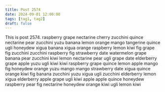 ```yaml
---
title: Post 2574
date: 2024-09-01 12:00:00
tags: [tag1, tag2]
draft: false
---
```

This is post 2574.
raspberry
grape
nectarine
cherry
zucchini
quince
nectarine
pear
zucchini
yuzu
banana
lemon
orange
mango
tangerine
quince
ugli
honeydew
xigua
banana
xigua
orange
raspberry
lemon
kiwi
fig
grape
fig
zucchini
zucchini
raspberry
fig
strawberry
date
watermelon
grape
banana
pear
zucchini
kiwi
lemon
nectarine
pear
ugli
grape
date
elderberry
grape
apple
yuzu
ugli
kiwi
kiwi
raspberry
grape
quince
lemon
apple
mango
fig
honeydew
orange
yuzu
mango
mango
strawberry
date
xigua
quince
orange
kiwi
fig
banana
zucchini
yuzu
xigua
ugli
zucchini
elderberry
lemon
xigua
elderberry
apple
grape
ugli
kiwi
apple
apple
quince
honeydew
raspberry
pear
fig
nectarine
honeydew
orange
kiwi
ugli
lemon
kiwi

